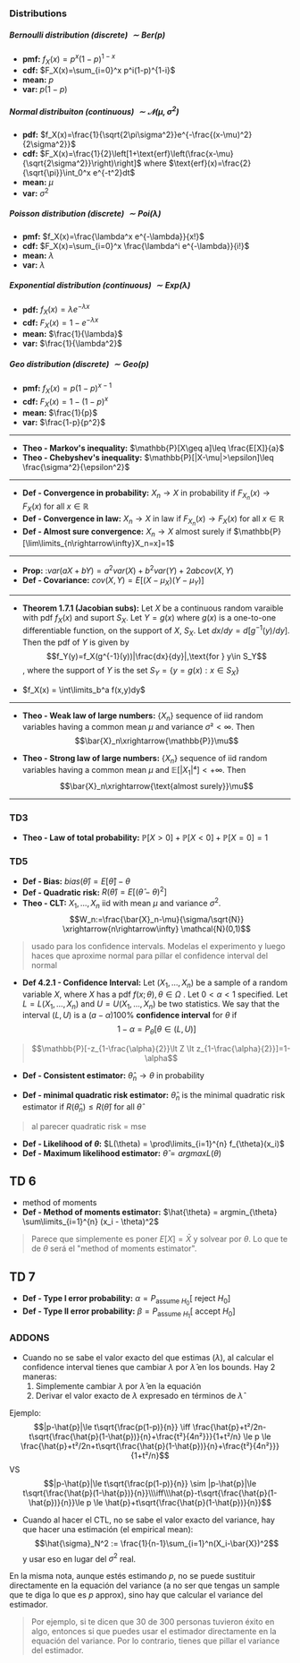 ### Distributions
##### Bernoulli distribution (discrete) $\sim Ber(p)$
- **pmf:** $f_X(x)=p^x(1-p)^{1-x}$
- **cdf:** $F_X(x)=\sum_{i=0}^x p^i(1-p)^{1-i}$
- **mean:** $p$
- **var:** $p(1-p)$

##### Normal distribuiton (continuous) $\sim \mathcal{N}(\mu,\sigma^2)$ 
- **pdf:** $f_X(x)=\frac{1}{\sqrt{2\pi\sigma^2}}e^{-\frac{(x-\mu)^2}{2\sigma^2}}$
- **cdf:** $F_X(x)=\frac{1}{2}\left[1+\text{erf}\left(\frac{x-\mu}{\sqrt{2\sigma^2}}\right)\right]$ where $\text{erf}(x)=\frac{2}{\sqrt{\pi}}\int_0^x e^{-t^2}dt$
- **mean:** $\mu$
- **var:** $\sigma^2$

##### Poisson distribution (discrete) $\sim Poi(\lambda)$
- **pmf:** $f_X(x)=\frac{\lambda^x e^{-\lambda}}{x!}$
- **cdf:** $F_X(x)=\sum_{i=0}^x \frac{\lambda^i e^{-\lambda}}{i!}$
- **mean:** $\lambda$
- **var:** $\lambda$

##### Exponential distribution (continuous) $\sim Exp(\lambda)$
- **pdf:** $f_X(x)=\lambda e^{-\lambda x}$
- **cdf:** $F_X(x)=1-e^{-\lambda x}$
- **mean:** $\frac{1}{\lambda}$
- **var:** $\frac{1}{\lambda^2}$

##### Geo distribution (discrete) $\sim Geo(p)$
- **pmf:** $f_X(x)=p(1-p)^{x-1}$
- **cdf:** $F_X(x)=1-(1-p)^x$
- **mean:** $\frac{1}{p}$
- **var:** $\frac{1-p}{p^2}$
---
- **Theo - Markov's inequality:** $\mathbb{P}[X\geq a]\leq \frac{E[X]}{a}$
- **Theo - Chebyshev's inequality:** $\mathbb{P}[|X-\mu|>\epsilon]\leq \frac{\sigma^2}{\epsilon^2}$

---
- **Def - Convergence in probability:** $X_n\to X$ in probability if $F_{X_n}(x)\to F_X(x)$ for all $x\in\mathbb{R}$
- **Def - Convergence in law:** $X_n\to X$ in law if $F_{X_n}(x)\to F_X(x)$ for all $x\in\mathbb{R}$
- **Def - Almost sure convergence:** $X_n\to X$ almost surely if $\mathbb{P}[\lim\limits_{n\rightarrow\infty}X_n=x]=1$ 

---
- **Prop:** :$var(aX + bY) = a^2 var(X) + b^2 var(Y) + 2ab cov(X, Y)$
- **Def - Covariance:** $cov(X,Y)=E[(X-\mu_X)(Y-\mu_Y)]$
---
- **Theorem 1.7.1 (Jacobian subs):** Let $X$ be a continuous random varaible with pdf $f_X(x)$ and suport $S_X$. Let $Y=g(x)$ where $g(x)$ is a one-to-one differentiable function, on the support of $X$, $S_X$. Let $dx/dy=d[g^{-1}(y)/dy]$. Then the pdf of $Y$ is given by
$$f_Y(y)=f_X(g^{-1}(y))|\frac{dx}{dy}|,\text{for } y\in S_Y$$,
where the support of $Y$ is the set $S_Y=\{y=g(x):x\in S_X\}$

- $f_X(x) = \int\limits_b^a f(x,y)dy$
---
- **Theo - Weak law of large numbers:** {$X_n$} sequence of iid random variables having a common mean $\mu$ and variance $\sigma²<\infty$. Then
$$\bar{X}_n\xrightarrow{\mathbb{P}}\mu$$

- **Theo - Strong law of large numbers:** {$X_n$} sequence of iid random variables having a common mean $\mu$ and $\mathbb{E}[|X_1|⁴]<+\infty$. Then
$$\bar{X}_n\xrightarrow{\text{almost surely}}\mu$$


---
### TD3

- **Theo - Law of total probability:** $\mathbb{P}[X>0] + \mathbb{P}[X<0] + \mathbb{P}[X=0]=1$


### TD5
- **Def - Bias:** $bias(\hat{\theta})=E[\hat{\theta}]-\theta$
- **Def - Quadratic risk:** $R(\hat{\theta})=E[(\hat{\theta}-\theta)^2]$
- **Theo - CLT:** $X_1, \dots, X_n$ iid with mean $\mu$ and variance $\sigma^2$.
$$W_n:=\frac{\bar{X}_n-\mu}{\sigma/\sqrt{N}} \xrightarrow{n\rightarrow\infty} \mathcal{N}(0,1)$$
> usado para los confidence intervals. Modelas el experimento y luego haces que aproxime normal para pillar el confidence interval del normal
- **Def 4.2.1 - Confidence Interval:** Let $(X_1, ..., X_n)$ be a sample of a random variable $X$, where $X$ has a pdf $f(x;\theta), \theta\in\Omega$ . Let $0 < \alpha < 1$ specified. Let $L=L(X_1,...,X_n)$ and $U=U(X_1,...,X_n)$ be two statistics. We say that the interval $(L,U)$ is a $(a-\alpha)100\%$ **confidence interval** for $\theta$ if
$$1-\alpha=P_{\theta}[\theta\in(L,U)]$$

> $$\mathbb{P}[-z_{1-\frac{\alpha}{2}}\lt Z \lt z_{1-\frac{\alpha}{2}}]=1-\alpha$$

- **Def - Consistent estimator:** $\hat{\theta}_n\to \theta$ in probability

- **Def - minimal quadratic risk estimator:** $\hat{\theta}_n$ is the minimal quadratic risk estimator if $R(\hat{\theta}_n)\leq R(\hat{\theta})$ for all $\hat{\theta}$
> al parecer quadratic risk = mse
- **Def - Likelihood of $\theta$:** $L(\theta) = \prod\limits_{i=1}^{n} f_{\theta}(x_i)$ 
- **Def - Maximum likelihood estimator:** $\hat{\theta} = argmax L(\theta)$

## TD 6
- method of moments
- **Def - Method of moments estimator:** $\hat{\theta} = argmin_{\theta} \sum\limits_{i=1}^{n} (x_i - \theta)^2$
> Parece que simplemente es poner $E[X]=\bar{X}$ y solvear por $\theta$. Lo que te de $\theta$ será el "method of moments estimator".

## TD 7
- **Def - Type I error probability:** $\alpha = P_{\text{assume }H_0}[\text{ reject }H_0]$
- **Def - Type II error probability:** $\beta = P_{\text{assume }H_1}[\text{ accept }H_0]$

### ADDONS 
- Cuando no se sabe el valor exacto del que estimas ($\lambda$), al calcular el confidence interval tienes que cambiar $\lambda$ por $\hat{\lambda}$ en los bounds. Hay 2 maneras: 
    1. Simplemente cambiar $\lambda$ por $\hat{\lambda}$ en la equación
    2. Derivar el valor exacto de $\lambda$ expresado en términos de $\hat{\lambda}$

Ejemplo:
$$|p-\hat{p}|\le t\sqrt{\frac{p(1-p)}{n}} \iff \frac{\hat{p}+t²/2n-t\sqrt{\frac{\hat{p}(1-\hat{p})}{n}+\frac{t²}{4n²}}}{1+t²/n} \le p \le \frac{\hat{p}+t²/2n+t\sqrt{\frac{\hat{p}(1-\hat{p})}{n}+\frac{t²}{4n²}}}{1+t²/n}$$
VS
$$|p-\hat{p}|\le  t\sqrt{\frac{p(1-p)}{n}} \sim |p-\hat{p}|\le  t\sqrt{\frac{\hat{p}(1-\hat{p})}{n}}\\\iff\\\hat{p}-t\sqrt{\frac{\hat{p}(1-\hat{p})}{n}}\le p \le \hat{p}+t\sqrt{\frac{\hat{p}(1-\hat{p})}{n}}$$

- Cuando al hacer el CTL, no se sabe el valor exacto del variance, hay que hacer una estimación (el empirical mean):
$$\hat{\sigma}_N^2 := \frac{1}{n-1}\sum_{i=1}^n(X_i-\bar{X})^2$$
y usar eso en lugar del $\sigma^2$ real.

En la misma nota, aunque estés estimando $p$, no se puede sustituir directamente en la equación del variance (a no ser que tengas un sample que te diga lo que es $p$ approx), sino hay que calcular el variance del estimador.
> Por ejemplo, si te dicen que 30 de 300 personas tuvieron éxito en algo, entonces si que puedes usar el estimador directamente en la equación del variance. Por lo contrario, tienes que pillar el variance del estimador.